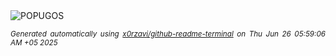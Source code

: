 <div align="justify">
<picture>
    <source media="(prefers-color-scheme: dark)" srcset="https://i.ibb.co/GvTmnr18/output-gif.gif">
    <source media="(prefers-color-scheme: light)" srcset="https://i.ibb.co/GvTmnr18/output-gif.gif">
    <img alt="POPUGOS" src="https://i.ibb.co/GvTmnr18/output-gif.gif">
</picture>

<sub><i>Generated automatically using [x0rzavi/github-readme-terminal](https://github.com/x0rzavi/github-readme-terminal) on Thu Jun 26 05:59:06 AM +05 2025</i></sub>
</div>